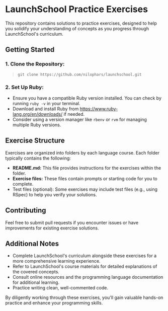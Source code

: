 # LaunchSchool Practice Exercises

This repository contains solutions to practice exercises, designed to help you solidify your understanding of concepts as you progress through LaunchSchool's curriculum.

## Getting Started

### 1. Clone the Repository:

> `git clone https://github.com/nilophars/launchschool.git`

### 2. Set Up Ruby:

- Ensure you have a compatible Ruby version installed. You can check by running `ruby -v` in your terminal.
- Download and install Ruby from https://www.ruby-lang.org/en/downloads/ if needed.
- Consider using a version manager like `rbenv` or `rvm` for managing multiple Ruby versions.

## Exercise Structure

Exercises are organized into folders by each language course. Each folder typically contains the following:

- **README.md:** This file provides instructions for the exercises within the folder.
- **Exercise files:** These files contain prompts or starting code for you to complete.
- Test files (optional): Some exercises may include test files (e.g., using RSpec) to help you verify your solutions.

## Contributing

Feel free to submit pull requests if you encounter issues or have improvements for existing exercise solutions.

## Additional Notes

- Complete LaunchSchool's curriculum alongside these exercises for a more comprehensive learning experience.
- Refer to LaunchSchool's course materials for detailed explanations of the covered concepts.
- Consult online resources and the programming language documentation for additional learning.
- Practice writing clean, well-commented code.

By diligently working through these exercises, you'll gain valuable hands-on practice and enhance your programming skills.
